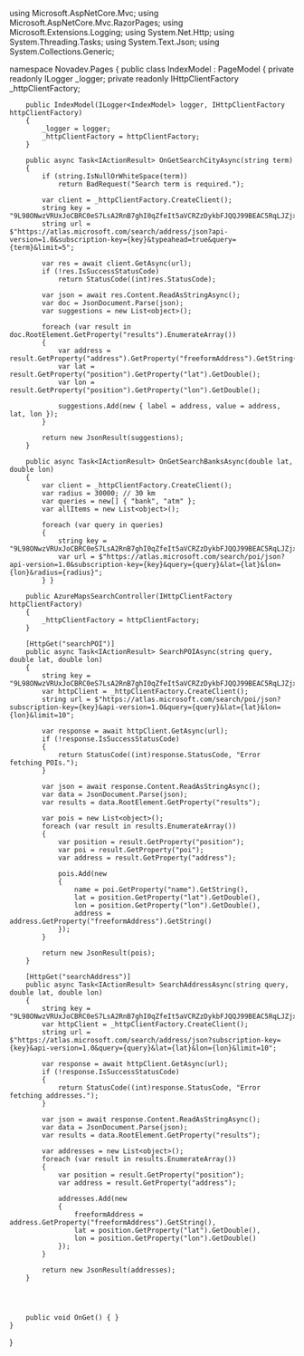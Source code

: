 using Microsoft.AspNetCore.Mvc;
using Microsoft.AspNetCore.Mvc.RazorPages;
using Microsoft.Extensions.Logging;
using System.Net.Http;
using System.Threading.Tasks;
using System.Text.Json;
using System.Collections.Generic;

namespace Novadev.Pages
{
    public class IndexModel : PageModel
    {
        private readonly ILogger<IndexModel> _logger;
        private readonly IHttpClientFactory _httpClientFactory;

        public IndexModel(ILogger<IndexModel> logger, IHttpClientFactory httpClientFactory)
        {
            _logger = logger;
            _httpClientFactory = httpClientFactory;
        }

        public async Task<IActionResult> OnGetSearchCityAsync(string term)
        {
            if (string.IsNullOrWhiteSpace(term))
                return BadRequest("Search term is required.");

            var client = _httpClientFactory.CreateClient();
            string key = "9L98ONwzVRUxJoCBRC0eS7LsA2RnB7ghI0qZfeIt5aVCRZzDykbFJQQJ99BEAC5RqLJZjxS7AAAgAZMP2QkN";
            string url = $"https://atlas.microsoft.com/search/address/json?api-version=1.0&subscription-key={key}&typeahead=true&query={term}&limit=5";

            var res = await client.GetAsync(url);
            if (!res.IsSuccessStatusCode)
                return StatusCode((int)res.StatusCode);

            var json = await res.Content.ReadAsStringAsync();
            var doc = JsonDocument.Parse(json);
            var suggestions = new List<object>();

            foreach (var result in doc.RootElement.GetProperty("results").EnumerateArray())
            {
                var address = result.GetProperty("address").GetProperty("freeformAddress").GetString();
                var lat = result.GetProperty("position").GetProperty("lat").GetDouble();
                var lon = result.GetProperty("position").GetProperty("lon").GetDouble();

                suggestions.Add(new { label = address, value = address, lat, lon });
            }

            return new JsonResult(suggestions);
        }

        public async Task<IActionResult> OnGetSearchBanksAsync(double lat, double lon)
        {
            var client = _httpClientFactory.CreateClient();
            var radius = 30000; // 30 km
            var queries = new[] { "bank", "atm" };
            var allItems = new List<object>();

            foreach (var query in queries)
            {
                string key = "9L98ONwzVRUxJoCBRC0eS7LsA2RnB7ghI0qZfeIt5aVCRZzDykbFJQQJ99BEAC5RqLJZjxS7AAAgAZMP2QkN";
                var url = $"https://atlas.microsoft.com/search/poi/json?api-version=1.0&subscription-key={key}&query={query}&lat={lat}&lon={lon}&radius={radius}"; 
            } }
    
        public AzureMapsSearchController(IHttpClientFactory httpClientFactory)
        {
            _httpClientFactory = httpClientFactory;
        }

        [HttpGet("searchPOI")]
        public async Task<IActionResult> SearchPOIAsync(string query, double lat, double lon)
        {
            string key = "9L98ONwzVRUxJoCBRC0eS7LsA2RnB7ghI0qZfeIt5aVCRZzDykbFJQQJ99BEAC5RqLJZjxS7AAAgAZMP2QkN";
            var httpClient = _httpClientFactory.CreateClient();
            string url = $"https://atlas.microsoft.com/search/poi/json?subscription-key={key}&api-version=1.0&query={query}&lat={lat}&lon={lon}&limit=10";

            var response = await httpClient.GetAsync(url);
            if (!response.IsSuccessStatusCode)
            {
                return StatusCode((int)response.StatusCode, "Error fetching POIs.");
            }

            var json = await response.Content.ReadAsStringAsync();
            var data = JsonDocument.Parse(json);
            var results = data.RootElement.GetProperty("results");

            var pois = new List<object>();
            foreach (var result in results.EnumerateArray())
            {
                var position = result.GetProperty("position");
                var poi = result.GetProperty("poi");
                var address = result.GetProperty("address");

                pois.Add(new
                {
                    name = poi.GetProperty("name").GetString(),
                    lat = position.GetProperty("lat").GetDouble(),
                    lon = position.GetProperty("lon").GetDouble(),
                    address = address.GetProperty("freeformAddress").GetString()
                });
            }

            return new JsonResult(pois);
        }

        [HttpGet("searchAddress")]
        public async Task<IActionResult> SearchAddressAsync(string query, double lat, double lon)
        {
            string key = "9L98ONwzVRUxJoCBRC0eS7LsA2RnB7ghI0qZfeIt5aVCRZzDykbFJQQJ99BEAC5RqLJZjxS7AAAgAZMP2QkN";
            var httpClient = _httpClientFactory.CreateClient();
            string url = $"https://atlas.microsoft.com/search/address/json?subscription-key={key}&api-version=1.0&query={query}&lat={lat}&lon={lon}&limit=10";

            var response = await httpClient.GetAsync(url);
            if (!response.IsSuccessStatusCode)
            {
                return StatusCode((int)response.StatusCode, "Error fetching addresses.");
            }

            var json = await response.Content.ReadAsStringAsync();
            var data = JsonDocument.Parse(json);
            var results = data.RootElement.GetProperty("results");

            var addresses = new List<object>();
            foreach (var result in results.EnumerateArray())
            {
                var position = result.GetProperty("position");
                var address = result.GetProperty("address");

                addresses.Add(new
                {
                    freeformAddress = address.GetProperty("freeformAddress").GetString(),
                    lat = position.GetProperty("lat").GetDouble(),
                    lon = position.GetProperty("lon").GetDouble()
                });
            }

            return new JsonResult(addresses);
        }




        public void OnGet() { }
    }
}
